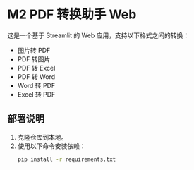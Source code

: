 # M2 PDF 转换助手 Web

这是一个基于 Streamlit 的 Web 应用，支持以下格式之间的转换：

- 图片转 PDF
- PDF 转图片
- PDF 转 Excel
- PDF 转 Word
- Word 转 PDF
- Excel 转 PDF

## 部署说明

1. 克隆仓库到本地。
2. 使用以下命令安装依赖：
   ```bash
   pip install -r requirements.txt
